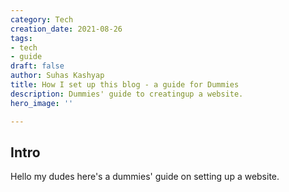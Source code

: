 ```yaml
---
category: Tech
creation_date: 2021-08-26
tags:
- tech
- guide
draft: false
author: Suhas Kashyap
title: How I set up this blog - a guide for Dummies
description: Dummies' guide to creatingup a website.
hero_image: ''

---
```

## Intro

Hello my dudes here's a dummies' guide on setting up a website.